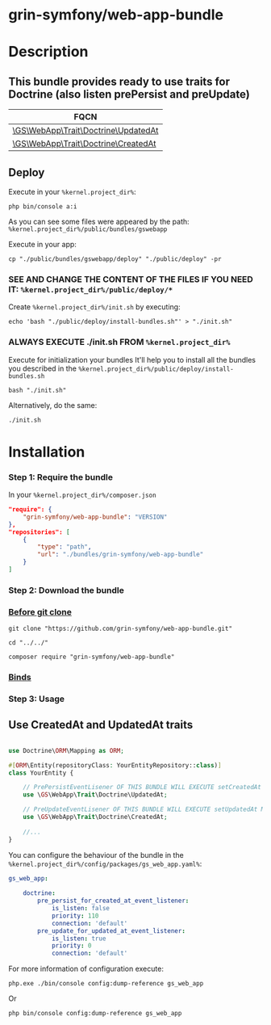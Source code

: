 grin-symfony/web-app-bundle
========

# Description

This bundle provides ready to use traits for Doctrine (also listen prePersist and preUpdate)
------

| FQCN |
| ------------- |
| [\GS\WebApp\Trait\Doctrine\UpdatedAt](https://github.com/grin-symfony/web-app-bundle/blob/main/src/Trait/Doctrine/UpdatedAt.php) |
| [\GS\WebApp\Trait\Doctrine\CreatedAt](https://github.com/grin-symfony/web-app-bundle/blob/main/src/Trait/Doctrine/CreatedAt.php) |

Deploy
------

Execute in your `%kernel.project_dir%`:

```console
php bin/console a:i
```

As you can see some files were appeared by the path:
`%kernel.project_dir%/public/bundles/gswebapp`

Execute in your app:
```console
cp "./public/bundles/gswebapp/deploy" "./public/deploy" -pr
```

### SEE AND CHANGE THE CONTENT OF THE FILES IF YOU NEED IT: `%kernel.project_dir%/public/deploy/*`

Create `%kernel.project_dir%/init.sh` by executing:
```console
echo 'bash "./public/deploy/install-bundles.sh"' > "./init.sh"
```

### ALWAYS EXECUTE ./init.sh FROM `%kernel.project_dir%`
Execute for initialization your bundles
It'll help you to install all the bundles you described in the `%kernel.project_dir%/public/deploy/install-bundles.sh`
```console
bash "./init.sh"
```

Alternatively, do the same:
```console
./init.sh
```

# Installation

### Step 1: Require the bundle

In your `%kernel.project_dir%/composer.json`

```json
"require": {
	"grin-symfony/web-app-bundle": "VERSION"
},
"repositories": [
	{
		"type": "path",
		"url": "./bundles/grin-symfony/web-app-bundle"
	}
]
```

### Step 2: Download the bundle

### [Before git clone](https://github.com/grin-symfony/docs/blob/main/docs/bundles_grin_symfony%20mkdir.md)

```console
git clone "https://github.com/grin-symfony/web-app-bundle.git"
```

```console
cd "../../"
```

```console
composer require "grin-symfony/web-app-bundle"
```

### [Binds](https://github.com/grin-symfony/docs/blob/main/docs/borrow-services.yaml-section.md)

### Step 3: Usage

Use CreatedAt and UpdatedAt traits
------

```php

use Doctrine\ORM\Mapping as ORM;

#[ORM\Entity(repositoryClass: YourEntityRepository::class)]
class YourEntity {

	// PrePersistEventLisener OF THIS BUNDLE WILL EXECUTE setCreatedAt METHOD FOR YOU
	use \GS\WebApp\Trait\Doctrine\UpdatedAt;

	// PreUpdateEventLisener OF THIS BUNDLE WILL EXECUTE setUpdatedAt METHOD FOR YOU
	use \GS\WebApp\Trait\Doctrine\CreatedAt;
	
	//...
}

```

You can configure the behaviour of the bundle in the `%kernel.project_dir%/config/packages/gs_web_app.yaml%`:

```yaml
gs_web_app:
    
    doctrine:
        pre_persist_for_created_at_event_listener:
            is_listen: false
            priority: 110
            connection: 'default'
        pre_update_for_updated_at_event_listener:
            is_listen: true
            priority: 0
            connection: 'default'
```

For more information of configuration execute:

```console
php.exe ./bin/console config:dump-reference gs_web_app
```

Or

```console
php bin/console config:dump-reference gs_web_app
```




